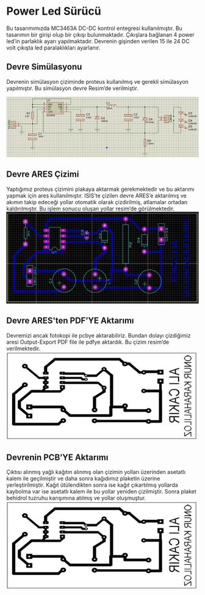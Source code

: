 # Power Led Sürücü
Bu tasarımımızda MC3463A DC-DC kontrol entegresi kullanılmıştır. Bu tasarımın bir girişi olup  bir çıkışı bulunmaktadır. Çıkışlara bağlanan 4 power led’in parlaklık ayarı yapılmaktadır. Devrenin gişinden verilen 15 ile 24 DC volt çıkışta led paralaklıkları ayarlanır.

## Devre Simülasyonu
Devrenin simülasyon çiziminde proteus kullanılmış ve gerekli simülasyon yapılmıştır. Bu simülasyon devre Resim’de verilmiştir.

![ISIS Resmi](https://github.com/turkmuhendisnet/Power-Led-Surucu/blob/master/ISIS%20Resmi.jpg)

## Devre ARES Çizimi
Yaptığımız proteus çizimini plakaya aktarmak gerekmektedir ve bu aktarımı yapmak için ares kullanılmıştır. ISIS'te çizilen devre ARES’e aktarılmış ve akımın takip edeceği yollar otomatik olarak çizdirilmiş, atlamalar ortadan kaldırılmıştır. Bu işlem sonucu oluşan yollar resim’de görülmektedir.
![ARES Resmi](https://github.com/turkmuhendisnet/Power-Led-Surucu/blob/master/ARES%20Resmi.jpg)

## Devre ARES'ten PDF’YE Aktarımı
Devremizi ancak fotokopi ile pcbye aktarabiliriz. Bundan dolayı çizdiğimiz aresi Output-Export PDF file ile pdfye aktardık. Bu çizim resim’de verilmektedir.
  ![PDF Resmi](https://github.com/turkmuhendisnet/Power-Led-Surucu/blob/master/Plaka%20Resmi.jpg)
  
## Devrenin PCB’YE Aktarımı
Çıktısı alınmış yağlı kağıtın alınmış olan çizimin yolları üzerinden asetatlı kalem ile geçilmiştir ve daha sonra kağıdımız plaketin üzerine yerleştirilmiştir. Kağıt ütülendikten sonra ise kağıt çıkartılmış yollarda kaybolma var ise asetatlı kalem ile bu yollar yeniden çizilmiştir. Sonra plaket behidrol tuzruhu karışımına atılmış ve yollar oluşmuştur. 
  ![Power Led Sürücü Resmi](https://github.com/turkmuhendisnet/Power-Led-Surucu/blob/master/Plaka%20Resmi.jpg)
